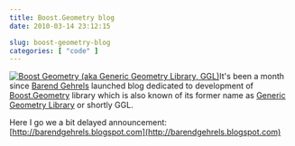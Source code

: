 ```yaml
---
title: Boost.Geometry blog
date: 2010-03-14 23:12:15

slug: boost-geometry-blog
categories: [ "code" ]
---
```


[![Boost Geometry (aka Generic Geometry Library, GGL)](/images/logos/ggl-logo.png)](http://trac.osgeo.org/ggl/)It's been a month since [Barend Gehrels](http://www.boostcon.com/program/speakers) launched blog dedicated to development of [Boost.Geometry](http://trac.osgeo.org/ggl/) library which is also known of its former name as [Generic Geometry Library](http://industry.slashgeo.org/industry/09/02/17/1715248.shtml) or shortly GGL.


Here I go we a bit delayed announcement: [http://barendgehrels.blogspot.com](http://barendgehrels.blogspot.com)
